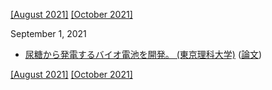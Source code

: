 [\[August 2021\]](2108.md) [\[October 2021\]](2110.md)

September 1, 2021
* [尿糖から発電するバイオ電池を開発。 (東京理科大学)](https://www.tus.ac.jp/today/archive/20210811_6384.html) ([論文](https://pubs.acs.org/doi/10.1021/acssensors.1c01266))

[\[August 2021\]](2108.md) [\[October 2021\]](2110.md)
